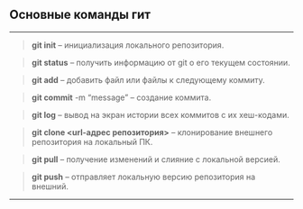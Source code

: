 ## **Основные команды гит**
***
>**git init** – инициализация локального репозитория.

>**git status** – получить информацию от git о его текущем состоянии.

>**git add** – добавить файл или файлы к следующему коммиту.

>**git commit** -m “message” – создание коммита.

>**git log** – вывод на экран истории всех коммитов с их хеш-кодами.

>**git clone <url-адрес репозитория>** – клонирование внешнего репозитория на  локальный ПК.

>**git pull** – получение изменений и слияние с локальной версией.

>**git push** – отправляет локальную версию репозитория на внешний.
***